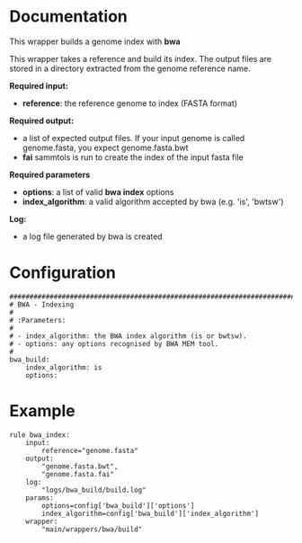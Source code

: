 # Documentation

This wrapper builds a genome index with **bwa**

This wrapper takes a reference and build its index. The output files are
stored in a directory extracted from the genome reference name.

**Required input:**

- **reference**: the reference genome to index (FASTA format)

**Required output:**

- a list of expected output files. If your input genome is called genome.fasta, you expect
  genome.fasta.bwt
- **fai** sammtols is run to create the index of the input fasta file

**Required parameters**

- **options**: a list of valid **bwa index** options
- **index_algorithm**: a valid algorithm accepted by bwa (e.g. 'is', 'bwtsw')

**Log:**

- a log file generated by bwa is created

# Configuration


    ##############################################################################
    # BWA - Indexing
    #
    # :Parameters:
    #
    # - index_algorithm: the BWA index algorithm (is or bwtsw).
    # - options: any options recognised by BWA MEM tool.
    #
    bwa_build:
        index_algorithm: is
        options: 


# Example

    rule bwa_index:
        input:
            reference="genome.fasta"
        output:
            "genome.fasta.bwt",
            "genome.fasta.fai"
        log:
            "logs/bwa_build/build.log"
        params:
            options=config['bwa_build']['options']
            index_algorithm=config['bwa_build']['index_algorithm']
        wrapper:
            "main/wrappers/bwa/build"

